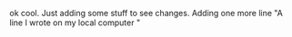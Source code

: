 ok cool. Just adding some stuff to see changes. 
Adding one more line
"A line I wrote on my local computer  " 
